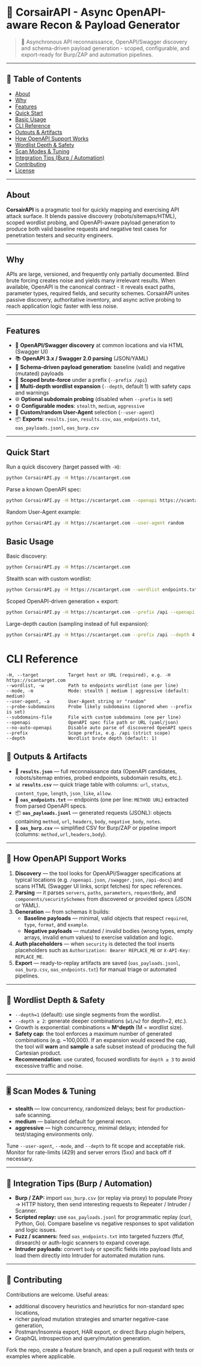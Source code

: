 # 🚀 CorsairAPI - Async OpenAPI-aware Recon & Payload Generator

> 🔎 Asynchronous API reconnaissance, OpenAPI/Swagger discovery and schema-driven payload generation - scoped, configurable, and export-ready for Burp/ZAP and automation pipelines.

---

## 📑 Table of Contents

- [About](#about)  
- [Why](#why)  
- [Features](#features)  
- [Quick Start](#quick-start)  
- [Basic Usage](#usage-examples)  
- [CLI Reference](#cli-reference)  
- [Outputs & Artifacts](#outputs--artifacts)  
- [How OpenAPI Support Works](#how-openapi-support-works)  
- [Wordlist Depth & Safety](#wordlist-depth--safety)  
- [Scan Modes & Tuning](#scan-modes--tuning)  
- [Integration Tips (Burp / Automation)](#integration-tips-burp--automation)  
- [Contributing](#contributing)  
- [License](#license)

---

## About

**CorsairAPI** is a pragmatic tool for quickly mapping and exercising API attack surface. It blends passive discovery (robots/sitemaps/HTML), scoped wordlist probing, and OpenAPI-aware payload generation to produce both valid baseline requests and negative test cases for penetration testers and security engineers.

---

## Why

APIs are large, versioned, and frequently only partially documented. Blind brute forcing creates noise and yields many irrelevant results. When available, OpenAPI is the canonical contract - it reveals exact paths, parameter types, required fields, and security schemes. CorsairAPI unites passive discovery, authoritative inventory, and async active probing to reach application logic faster with less noise.

---

## Features

- 🔎 **OpenAPI/Swagger discovery** at common locations and via HTML (Swagger UI)  
- 📚 **OpenAPI 3.x / Swagger 2.0 parsing** (JSON/YAML)  
- 🧩 **Schema-driven payload generation**: baseline (valid) and negative (mutated) payloads  
- 🎯 **Scoped brute-force** under a prefix (`--prefix /api`)  
- 🔢 **Multi-depth wordlist expansion** (`--depth`, default 1) with safety caps and warnings  
- 🌐 **Optional subdomain probing** (disabled when `--prefix` is set)  
- ⚙️ **Configurable modes**: `stealth`, `medium`, `aggressive`  
- 🧰 **Custom/random User-Agent** selection (`--user-agent`)  
- 📦 **Exports**: `results.json`, `results.csv`, `oas_endpoints.txt`, `oas_payloads.jsonl`, `oas_burp.csv`

---

## Quick Start

Run a quick discovery (target passed with `-H`):

```bash
python CorsairAPI.py -H https://scantarget.com
```
Parse a known OpenAPI spec:

```bash
python CorsairAPI.py -H https://scantarget.com --openapi https://scantarget.com/api/openapi.json
```

Random User-Agent example:

```bash
python CorsairAPI.py -H https://scantarget.com --user-agent random
```

## Basic Usage

Basic discovery:

```bash
python CorsairAPI.py -H https://scantarget.com
```

Stealth scan with custom wordlist:

```bash
python CorsairAPI.py -H https://scantarget.com --wordlist endpoints.txt --mode stealth
```

Scoped OpenAPI-driven generation + export:

```bash
python CorsairAPI.py -H https://scantarget.com --prefix /api --openapi openapi.yaml
```

Large-depth caution (sampling instead of full expansion):

```bash
python CorsairAPI.py -H https://scantarget.com --prefix /api --depth 4
```

# CLI Reference

```text
-H, --target           Target host or URL (required), e.g. -H https://scantarget.com
--wordlist, -w         Path to endpoints wordlist (one per line)
--mode, -m             Mode: stealth | medium | aggressive (default: medium)
--user-agent, -a       User-Agent string or "random"
--probe-subdomains     Probe likely subdomains (ignored when --prefix is set)
--subdomains-file      File with custom subdomains (one per line)
--openapi              OpenAPI spec file path or URL (yaml/json)
--no-auto-openapi      Disable auto parse of discovered OpenAPI specs
--prefix               Scope prefix, e.g. /api (strict scope)
--depth                Wordlist brute depth (default: 1)
```
## 📂 Outputs & Artifacts

- 📝 **`results.json`** — full reconnaissance data (OpenAPI candidates, robots/sitemap entries, probed endpoints, subdomain results, etc.).  
- 📊 **`results.csv`** — quick triage table with columns: `url`, `status`, `content_type`, `length`, `json_like`, `allow`.  
- 📄 **`oas_endpoints.txt`** — endpoints (one per line: `METHOD URL`) extracted from parsed OpenAPI specs.  
- 📦 **`oas_payloads.jsonl`** — generated requests (JSONL): objects containing `method`, `url`, `headers`, `body`, `negative_body`, `notes`.  
- 📑 **`oas_burp.csv`** — simplified CSV for Burp/ZAP or pipeline import (columns: `method,url,headers,body`).

---

## 📜 How OpenAPI Support Works

1. **Discovery** — the tool looks for OpenAPI/Swagger specifications at typical locations (e.g. `/openapi.json`, `/swagger.json`, `/api-docs`) and scans HTML (Swagger UI links, script fetches) for spec references.  
2. **Parsing** — it parses `servers`, `paths`, `parameters`, `requestBody`, and `components/securitySchemes` from discovered or provided specs (JSON or YAML).  
3. **Generation** — from schemas it builds:
   - **Baseline payloads** — minimal, valid objects that respect `required`, `type`, `format`, and `example`.  
   - **Negative payloads** — mutated / invalid bodies (wrong types, empty arrays, invalid enum values) to exercise validation and logic.  
4. **Auth placeholders** — when `security` is detected the tool inserts placeholders such as `Authorization: Bearer REPLACE_ME` or `X-API-Key: REPLACE_ME`.  
5. **Export** — ready-to-replay artifacts are saved (`oas_payloads.jsonl`, `oas_burp.csv`, `oas_endpoints.txt`) for manual triage or automated pipelines.

---

## 🔢 Wordlist Depth & Safety

- `--depth=1` (default): use single segments from the wordlist.  
- `--depth ≥ 2`: generate deeper combinations (`w1/w2` for depth=2, etc.).  
- Growth is exponential: combinations ≈ **M^depth** (M = wordlist size).  
- **Safety cap**: the tool enforces a maximum number of generated combinations (e.g. ~100,000). If an expansion would exceed the cap, the tool will **warn** and **sample** a safe subset instead of producing the full Cartesian product.  
- **Recommendation:** use curated, focused wordlists for `depth ≥ 3` to avoid excessive traffic and noise.

---

## 🎚 Scan Modes & Tuning

- **stealth** — low concurrency, randomized delays; best for production-safe scanning.  
- **medium** — balanced default for general recon.  
- **aggressive** — high concurrency, minimal delays; intended for test/staging environments only.  

Tune `--user-agent`, `--mode`, and `--depth` to fit scope and acceptable risk. Monitor for rate-limits (429) and server errors (5xx) and back off if necessary.

---

## 🔗 Integration Tips (Burp / Automation)

- **Burp / ZAP:** import `oas_burp.csv` (or replay via proxy) to populate Proxy → HTTP history, then send interesting requests to Repeater / Intruder / Scanner.  
- **Scripted replay:** use `oas_payloads.jsonl` for programmatic replay (curl, Python, Go). Compare baseline vs negative responses to spot validation and logic issues.  
- **Fuzz / scanners:** feed `oas_endpoints.txt` into targeted fuzzers (ffuf, dirsearch) or auth-logic scanners to expand coverage.  
- **Intruder payloads:** convert `body` or specific fields into payload lists and load them directly into Intruder for automated mutation runs.

---

## 🤝 Contributing

Contributions are welcome. Useful areas:
- additional discovery heuristics and heuristics for non-standard spec locations,  
- richer payload mutation strategies and smarter negative-case generation,  
- Postman/Insomnia export, HAR export, or direct Burp plugin helpers,  
- GraphQL introspection and query/mutation generation.  

Fork the repo, create a feature branch, and open a pull request with tests or examples where applicable.

